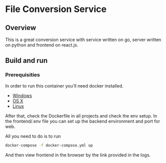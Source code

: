 # File Conversion Service

## Overview

This is a great conversion service with service written on go, server written on python and frontend on react.js.

## Build and run

### Prerequisities


In order to run this container you'll need docker installed.

* [Windows](https://docs.docker.com/windows/started)
* [OS X](https://docs.docker.com/mac/started/)
* [Linux](https://docs.docker.com/linux/started/)

After that, check the Dockerfile in all projects and check the env setup. In the frontend/.env file you can set up the backend environment and port for web.

All you need to do is to run 

```bash
docker-compose -f docker-compose.yml up
```

And then view frontend in the browser by the link provided in the logs.